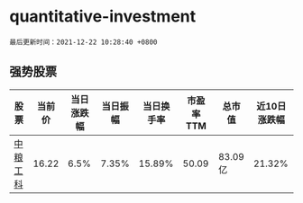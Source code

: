 # quantitative-investment

`最后更新时间：2021-12-22 10:28:40 +0800`

## 强势股票

|股票|当前价|当日涨跌幅|当日振幅|当日换手率|市盈率TTM|总市值|近10日涨跌幅|
|----|----|----|----|----|----|----|----|
|[中粮工科](https://xueqiu.com/S/SZ301058)|16.22|6.5%|7.35%|15.89%|50.09|83.09亿|21.32%|

